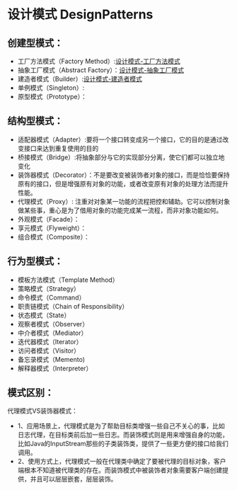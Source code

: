 # 设计模式 DesignPatterns
## 创建型模式：
* 工厂方法模式（Factory Method）:[设计模式-工厂方法模式](https://blog.aidd.top/posts/89a20157.html)
* 抽象工厂模式（Abstract Factory）：[设计模式-抽象工厂模式](https://blog.aidd.top/posts/5a86ebac.html)
* 建造者模式（Builder）:[设计模式-建造者模式](https://blog.aidd.top/posts/2a48474d.html)
* 单例模式（Singleton）: 
* 原型模式（Prototype）：

## 结构型模式：
* 适配器模式（Adapter）:要将一个接口转变成另一个接口，它的目的是通过改变接口来达到重复使用的目的
* 桥接模式（Bridge）:将抽象部分与它的实现部分分离，使它们都可以独立地变化
* 装饰器模式（Decorator）：不是要改变被装饰者对象的接口，而是恰恰要保持原有的接口，但是增强原有对象的功能，或者改变原有对象的处理方法而提升性能。
* 代理模式（Proxy）: 注重对对象某一功能的流程把控和辅助。它可以控制对象做某些事，重心是为了借用对象的功能完成某一流程，而非对象功能如何。
* 外观模式（Facade）：
* 享元模式（Flyweight）：
* 组合模式（Composite）：

## 行为型模式：
* 模板方法模式（Template Method）
* 策略模式（Strategy）
* 命令模式（Command）
* 职责链模式（Chain of Responsibility）
* 状态模式（State）
* 观察者模式（Observer）
* 中介者模式（Mediator）
* 迭代器模式（Iterator）
* 访问者模式（Visitor）
* 备忘录模式（Memento)
* 解释器模式（Interpreter）


## 模式区别：
代理模式VS装饰器模式：
* 1、应用场景上，代理模式是为了帮助目标类增强一些自己不关心的事，比如日志代理，在目标类前后加一些日志。而装饰模式则是用来增强自身的功能，比如Java的InputStream那些的子类装饰类，提供了一些更方便的接口给我们调用。
* 2、使用方式上，代理模式一般在代理类中确定了要被代理的目标对象，客户端根本不知道被代理类的存在。而装饰模式中被装饰者对象需要客户端创建提供，并且可以层层嵌套，层层装饰。
